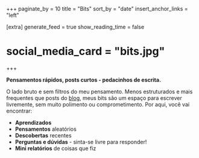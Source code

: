 +++
paginate_by = 10
title = "Bits"
sort_by = "date"
insert_anchor_links = "left"

[extra]
generate_feed = true
show_reading_time = false
# social_media_card = "bits.jpg"
+++

**Pensamentos rápidos, posts curtos - pedacinhos de escrita.**

O lado bruto e sem filtros do meu pensamento.
Menos estruturados e mais frequentes que posts do [blog](../blog), meus bits são um espaço para escrever livremente, sem muito polimento ou comprometimento.
Por aqui, você vai encontrar:

- **Aprendizados**
- **Pensamentos** aleatórios
- **Descobertas** recentes
- **Perguntas e dúvidas** - sinta-se livre para responder!
- **Mini relatórios** de coisas que fiz
